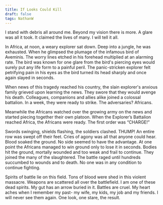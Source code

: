 ```yaml
---
title: If Looks Could Kill
draft: false
tags: NathanW
---
```

 
I stand with debris all around me. Beyond my vision there is more. A glare was all it took. It claimed the lives of many. I will tell it all. 

In Africa, at noon, a weary explorer sat down. Deep into a jungle, he was exhausted. When he glimpsed the plumage of the infamous bird of Aveminis. The worry lines etched in his forehead multiplied at an alarming rate. The bird was known for one glare from the bird's piercing eyes would surely put any life form to a painful peril. The panic-stricken explorer felt petrifying pain in his eyes as the bird turned its head sharply and once again slayed in seconds. 

When news of this tragedy reached his country, the slain explorer's anxious family grieved upon learning the news. They swore that they would avenge his death. Colleagues, companions and allies alike joined a colossal battalion. In a week, they were ready to strike. The adversaries? Africans.

Meanwhile the Africans watched over the growing army on the news and started piecing together their own platoon. When the Explorer’s Battalion reached Africa, the Africans were ready. The first order was “CHARGE!”

Swords swinging, shields flashing, the soldiers clashed. THUMP! An entire row was swept off their feet. Cries of agony was all that anyone could hear. Blood soaked the ground. No side seemed to have the advantage. At one point the Africans managed to win ground only to lose it in seconds. Bodies hit the ground, mortally wounded and too weak and frail to continue. They joined the many of the slaughtered. The battle raged until hundreds succumbed to wounds and to death. No one was in any condition to continue fighting. 

Spirits of battle lie on this field. Tons of blood were shed in this violent massacre. Weapons are scattered all over the battlefield. I am one of these dead spirits. My gut has an arrow buried in it. Battles are cruel. My heart aches when I remember my past- my wife, my kids, my job and my friends. I will never see them again. One look, one stare, the result.